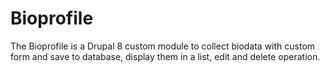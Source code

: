 # Bioprofile

The Bioprofile is a Drupal 8 custom module to collect biodata with custom form and save to database, display them in a list, edit and delete operation.
